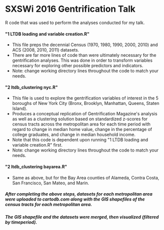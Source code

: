 # SXSWi 2016 Gentrification Talk
R code that was used to perform the analyses conducted for my talk.

#### "1 LTDB loading and variable creation.R"
* This file preps the decennial Census (1970, 1980, 1990, 2000, 2010) and ACS (2008, 2010, 2011) datasets. 
* There are far more lines of code than were ultimately necessary for the gentrification analyses. This was done in order to transform variables necessary for exploring other possible predictors and indicators. 
* Note: change working directory lines throughout the code to match your needs.

#### "2 ltdb_clustering nyc.R"
* This file is used to explore the gentrification variables of interest in the 5 boroughs of New York City (Bronx, Brooklyn, Manhattan, Queens, Staten Island). 
* Produces a conceptual replication of Gentrification Magazine's analysis as well as a clustering solution based on standardized z-scores for census tracts across the metropolitan area for each time period with regard to change in median home value, change in the percentage of college graduates, and change in median household income. 
* Note that this code is dependent upon running "1 LTDB loading and variable creation.R" first. 
* Note: change working directory lines throughout the code to match your needs.

#### "2 ltdb_clustering bayarea.R"
* Same as above, but for the Bay Area counties of Alameda, Contra Costa, San Francisco, San Mateo, and Marin.




##### After completing the above steps, datasets for each metropolitan area were uploaded to cartodb.com along with the GIS shapefiles of the census tracts for each metropolitan area.
##### The GIS shapefile and the datasets were merged, then visualized (filtered by timeperiod).
